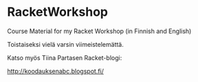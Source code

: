 RacketWorkshop
==============

Course Material for my Racket Workshop (in Finnish and English)

Toistaiseksi vielä varsin viimeistelemättä.

Katso myös Tiina Partasen Racket-blogi:

http://koodauksenabc.blogspot.fi/


